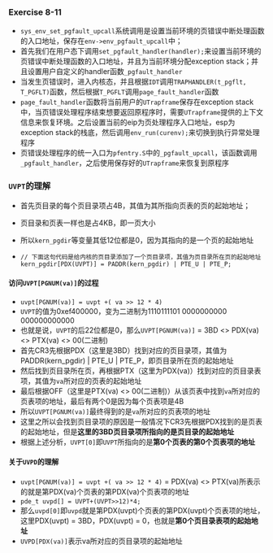 ### Exercise 8-11

- `sys_env_set_pgfault_upcall`系统调用是设置当前环境的页错误中断处理函数的入口地址，保存在`env->env_pgfault_upcall`中；
- 首先我们在用户态下调用`set_pgfault_handler(handler);`来设置当前环境的页错误中断处理函数的入口地址，并且为当前环境分配exception stack；并且设置用户自定义的handler函数`_pgfault_handler`
- 当发生页错误时，进入内核态，并且根据`IDT`调用`TRAPHANDLER(t_pgflt, T_PGFLT)`函数，然后根据`T_PGFLT`调用`page_fault_handler`函数
- `page_fault_handler`函数将当前用户的`UTrapframe`保存在exception stack中，当页错误处理程序结束想要返回原程序时，需要`UTrapframe`提供的上下文信息来恢复环境。之后设置当前的eip为页处理程序入口地址，esp为exception stack的栈底，然后调用`env_run(curenv);`来切换到执行异常处理程序
- 页错误处理程序的统一入口为`pfentry.S`中的`_pgfault_upcall`，该函数调用`_pgfault_handler`，之后使用保存好的`UTrapframe`来恢复到原程序

### `UVPT`的理解

- 首先页目录的每个页目录项占4B，其值为其所指向页表的页的起始地址；

- 页目录和页表一样也是占4KB，即一页大小

- 所以`kern_pgdir`等变量其低12位都是0，因为其指向的是一个页的起始地址

- ```
  // 下面这句代码是给内核的页目录添加了一个页目录项，其值为页目录所在页的起始地址
  kern_pgdir[PDX(UVPT)] = PADDR(kern_pgdir) | PTE_U | PTE_P;
  ```

#### 访问`UVPT[PGNUM(va)]`的过程

- `uvpt[PGNUM(va)] = uvpt +( va >> 12 * 4)`
- `UVPT`的值为0xef400000，变为二进制为1110111101 0000000000 000000000000
- 也就是说，`UVPT`的后22位都是0，那么`UVPT[PGNUM(va)]` = 3BD <> PDX(va) <> PTX(va) <> 00(二进制)
- 首先CR3先根据PDX（这里是3BD）找到对应的页目录项，其值为PADDR(kern_pgdir) | PTE_U | PTE_P，即页目录所在页的起始地址
- 然后找到页目录所在页，再根据PTX（这里为PDX(va)）找到对应的页目录表项，其值为`va`所对应的页表的起始地址
- 最后根据OFF（这里是PTX(va) <> 00(二进制)）从该页表中找到`va`所对应的页表项的地址，最后有两个0是因为每个页表项是4B
- 所以`UVPT[PGNUM(va)]`最终得到的是`va`所对应的页表项的地址
- 这里之所以会找到页目录项的原因是一般情况下CR3先根据PDX找到的是页表的起始地址，但是**这里的3BD页目录项所指向的是页目录的起始地址**
- 根据上述分析，`UVPT[0]`即`UVPT`所指向的是**第0个页表的第0个页表项的地址**

#### 关于`UVPD`的理解

- `uvpt[PGNUM(va)] = uvpt +( va >> 12 * 4)` = PDX(va) <> PTX(va)所表示的就是第PDX(va)个页表的第PDX(va)个页表项的地址
- `pde_t uvpd[] = UVPT+(UVPT>>12)*4;`
- 那么`uvpd[0]`即`uvpd`就是第PDX(uvpt)个页表的第PDX(uvpt)个页表项的地址，这里PDX(uvpt) = 3BD，PDX(uvpt) = 0，也就是**第0个页目录表项的起始地址**
- `UVPD[PDX(va)]`表示va所对应的页目录项的起始地址

